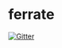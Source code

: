 # ferrate

[![Gitter](https://badges.gitter.im/ferrate-test/community.svg)](https://gitter.im/ferrate-test/community?utm_source=badge&utm_medium=badge&utm_campaign=pr-badge&utm_content=badge)